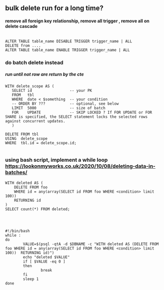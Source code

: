 ## bulk delete run for a long time?
#### remove all foreign key relationship, remove all trigger , remove all on delete cascade

```

ALTER TABLE table_name DISABLE TRIGGER trigger_name | ALL
DELETE from ....
ALTER TABLE table_name ENABLE TRIGGER trigger_name | ALL

```

### do batch delete instead
##### run until not row are return by the cte
```
WITH delete_scope AS (
   SELECT id                 -- your PK
   FROM   tbl
   WHERE  date < $something  -- your condition
   -- ORDER BY ???           -- optional, see below
   LIMIT  5000               -- size of batch
   FOR    UPDATE             -- SKIP LOCKED ? If FOR UPDATE or FOR SHARE is specified, the SELECT statement locks the selected rows against concurrent updates.
   )
   
DELETE FROM tbl
USING  delete_scope
WHERE  tbl.id = delete_scope.id;


```

### using bash script,  implement a while loop https://lookonmyworks.co.uk/2020/10/08/deleting-data-in-batches/
```
WITH deleted AS (
    DELETE FROM foo
    WHERE id = any(array(SELECT id FROM foo WHERE <condition> limit 100)) 
    RETURNING id
)
SELECT count(*) FROM deleted;




#!/bin/bash
while :
do
        VALUE=$(psql -qtA -d $DBNAME -c "WITH deleted AS (DELETE FROM foo WHERE id = any(array(SELECT id FROM foo WHERE <condition> limit 100))  RETURNING id)")
        echo "deleted $VALUE"
        if [ $VALUE -eq 0 ]
        then
                break
        fi
        sleep 1
done


```
